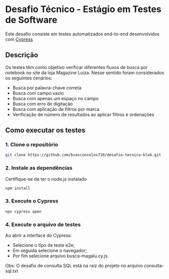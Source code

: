 # Desafio Técnico - Estágio em Testes de Software 

Este desafio consiste em testes automatizados end-to-end desenvolvidos com [Cypress](https://www.cypress.io/)

##  Descrição

Os testes têm como objetivo verificar diferentes fluxos de busca por notebook no site da loja Magazine Luiza. 
Nesse sentido foram considerados os seguintes cenários:

- Busca por palavra-chave correta
- Busca com campo vazio
- Busca com apenas um espaço no campo
- Busca com erro de digitação
- Busca com aplicação de filtros por marca
- Verificação de número de resultados ao aplicar filtros e ordenações

## Como executar os testes

### 1. Clone o repositório
```bash
git clone https://github.com/bvasconcelos710/desafio-tecnico-klok.git
```

### 2. Instale as dependências
Certifique-se de ter o node.js instalado
```bash
npm install
```

### 3. Execute o Cypress
```bash
npx cypress open
```

### 4. Execute o arquivo de testes
Ao abrir a interface do Cypress:
- Selecione o tipo de teste e2e;
- Em seguida selecione o navegador;
- Por fim selecione arquivo busca-magalu.cy.js.


Obs: O desafio de consulta SQL está na raiz do projeto no arquivo consulta-sql.txt